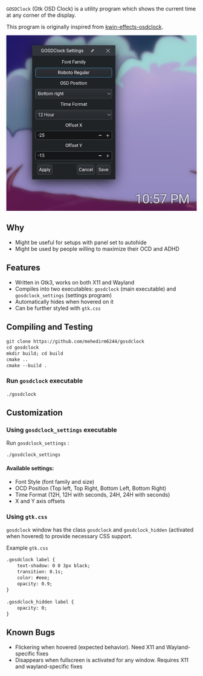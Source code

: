 `GOSDClock` (Gtk OSD Clock) is a utility program which shows the current time at any corner of the display.

This program is originally inspired from [kwin-effects-osdclock](https://store.kde.org/p/1253662).

![Preview](assets/image.jpg)

## Why
- Might be useful for setups with panel set to autohide
- Might be used by people willing to maximize their OCD and ADHD

## Features
- Written in Gtk3, works on both X11 and Wayland
- Compiles into two executables: `gosdclock` (main executable) and `gosdclock_settings` (settings program)
- Automatically hides when hovered on it
- Can be further styled with `gtk.css`

## Compiling and Testing
```
git clone https://github.com/mehedirm6244/gosdclock
cd gosdclock
mkdir build; cd build
cmake ..
cmake --build .
```

### Run `gosdclock` executable
```
./gosdclock
```


## Customization
### Using `gosdclock_settings` executable
Run `gosdclock_settings` :
```
./gosdclock_settings
```

#### Available settings:
- Font Style (font family and size)
- OCD Position (Top left, Top Right, Bottom Left, Bottom Right)
- Time Format (12H, 12H with seconds, 24H, 24H with seconds)
- X and Y axis offsets

### Using `gtk.css`
`gosdclock` window has the class `gosdclock` and `gosdclock_hidden` (activated when hovered) to provide necessary CSS support.

Example `gtk.css`
```
.gosdclock label {
	text-shadow: 0 0 3px black;
	transition: 0.1s;
	color: #eee;
	opacity: 0.9;
}

.gosdclock_hidden label {
	opacity: 0;
}
```

## Known Bugs
- Flickering when hovered (expected behavior). Need X11 and Wayland-specific fixes
- Disappears when fullscreen is activated for any window. Requires X11 and wayland-specific fixes
